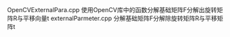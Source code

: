 OpenCVExternalPara.cpp 使用OpenCV库中的函数分解基础矩阵F分解出旋转矩阵R与平移向量t
externalParmeter.cpp 分解基础矩阵F分解除旋转矩阵R与平移矩阵t
